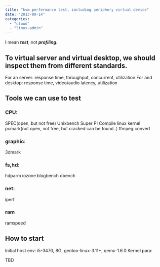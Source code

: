 ```yaml
---
title: "kvm perfermance test, including periphery virtual device"
date: "2013-09-14"
categories: 
  - "cloud"
  - "linux-admin"
---
```


I mean _**test**_, not _**profiling**_.

## To virtual server and virtual desktop, we should inspect them from different standards.

For an server: response time, throughput, concurrent, utilization For and desktop: response time, video/audio latency, utilization

## Tools we can use to test

### CPU:

SPEC(open, but not free) Unixbench Super PI Compile linux kernel pcmark(not open, not free, but cracked can be found..) ffmpeg convert

### graphic:

3dmark

### fs,hd:

hdparm iozone blogbench dbench

### net:

iperf

### ram

ramspeed

## How to start

Initial host env: i5-3470, 8G, gentoo-linux-3.11+, qemu-1.6.0 Kernel para:

TBD
